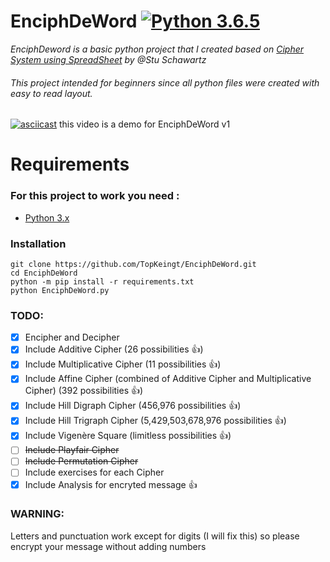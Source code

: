 # EnciphDeWord [![Python 3.6.5](https://img.shields.io/badge/Python-3.6.5-yellow.svg)](http://www.python.org/download/)
*EnciphDeword is a basic python project that I created based on [Cipher System using SpreadSheet](http://www.mastermathmentor.com/mmm/Crypt.ashx) by @Stu Schawartz*

###### This project intended for beginners since all python files were created with easy to read layout. 

 [![asciicast](https://asciinema.org/a/158352.png)](https://asciinema.org/a/158352?autoplay=1)
 this video is a demo for EnciphDeWord v1

# Requirements
### For this project to work you need :
- [Python 3.x](https://www.python.org/downloads/)

### Installation
```
git clone https://github.com/TopKeingt/EnciphDeWord.git
cd EnciphDeWord
python -m pip install -r requirements.txt
python EnciphDeWord.py
```
### TODO:
- [x] Encipher and Decipher
- [X] Include Additive Cipher (26 possibilities :+1:)
- [X] Include Multiplicative Cipher (11 possibilities :+1:)
- [X] Include Affine Cipher (combined of Additive Cipher and Multiplicative Cipher)  (392 possibilities :+1:)
- [X] Include Hill Digraph Cipher (456,976 possibilities :+1:)
- [X] Include Hill Trigraph Cipher (5,429,503,678,976 possibilities :+1:)
- [X] Include Vigenère Square (limitless possibilities :+1:)
- [ ] <del>Include Playfair Cipher</del>
- [ ] <del>Include Permutation Cipher</del>
- [ ] Include exercises for each Cipher
- [X] Include Analysis for encryted message :+1:

### WARNING:
Letters and punctuation work except for digits (I will fix this) so please encrypt your message without adding numbers
